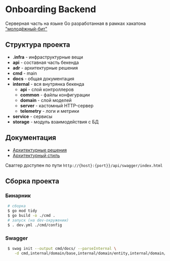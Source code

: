 # Onboarding Backend

Серверная часть на языке Go разработанная в рамках хакатона ["молодёжный-бит"](https://молодежный-бит.рф/)

## Структура проекта

* **.infra** - инфраструктурные вещи
* **api** - составная часть бекенда
* **adr** - архитектурные решения
* **cmd** - main
* **docs** - общая документация
* **internal** - вся внутрянка бекенда
    * **api** - слой контроллеров
    * **common** - файлы конфигурации
    * **domain** - слой моделей
    * **server** - кастомный HTTP-сервер
    * **telemetry** - логи и метрики
* **service** - сервисы
* **storage** - модуль взаимодействия с БД

## Документация
- [Архитектурные решения](./adr)
- [Архитектурный стиль](./docs/architecture.md)

Сваггер доступен по пути `http://{host}:{port}}/api/swagger/index.html`

## Сборка проекта


### Бинарник

```bash
 # сборка
 $ go mod tidy
 $ go build -o ./cmd .
 # запуск (на dev-окружении)
 $ . dev.yml ./cmd/config
```

### Swagger

```bash
 $ swag init --output cmd/docs/ --parseInternal \
    -d cmd,internal/domain/base,internal/domain/entity,internal/domain/enum,internal/api
```

